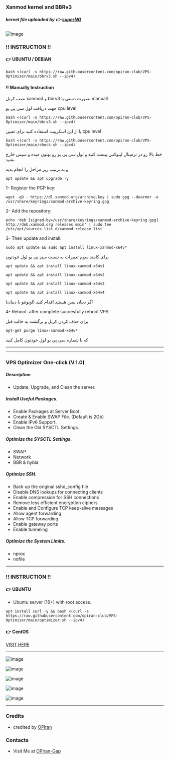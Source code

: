 ### Xanmod kernel and BBRv3 

##### kernel file uploaded by 👉 [superNG](https://github.com/SuperNG6/linux-setup.sh/releases)

![image](https://github.com/opiran-club/VPS-Optimizer/assets/130220895/4ba8e535-5d4a-435d-8e0f-62216da06367)


###  ‼️ INSTRUCTION ‼️

#### 👉 UBUNTU / DEBIAN
   
```
bash <(curl -s https://raw.githubusercontent.com/opiran-club/VPS-Optimizer/main/bbrv3.sh --ipv4)
```

#### ‼️ Manually Instruction

نصب کرنل xanmod و bbrv3 بصورت دستی یا manuall

جهت دریافت لول سی پی یو cpu level
```
bash <(curl -s https://raw.githubusercontent.com/opiran-club/VPS-Optimizer/main/bbrv3.sh --ipv4)
```
یا از این اسکریپت استفاده کنید برای تعیین cpu level
```
bash <(curl -s https://raw.githubusercontent.com/opiran-club/VPS-Optimizer/main/check.sh --ipv4)
```
خط بالا رو در ترمینال لینوکس پیست کنید و لول سی پی یو رو بهتون میده و سپس خارج بشید

و به ترتیب زیر مراحل را انجام بدید

```
apt update && apt upgrade -y
```

1- Register the PGP key:
```
wget -qO - https://dl.xanmod.org/archive.key | sudo gpg --dearmor -o /usr/share/keyrings/xanmod-archive-keyring.gpg
```

2- Add the repository:
```
echo 'deb [signed-by=/usr/share/keyrings/xanmod-archive-keyring.gpg] http://deb.xanmod.org releases main' | sudo tee /etc/apt/sources.list.d/xanmod-release.list
```

3- Then update and install: 
```
sudo apt update && sudo apt install linux-xanmod-x64v*
```


برای کامند سوم تغییرات به نسبت سی پی یو لول خودتون
```
apt update && apt install linux-xanmod-x64v1

apt update && apt install linux-xanmod-x64v2

apt update && apt install linux-xanmod-x64v3

apt update && apt install linux-xanmod-x64v4
```

اگر دبیان بیس هستید اقدام کنید (اوبونتو یا دبیان)

4- Reboot.
after complete succesfully reboot VPS


برای حذف کردن کرنل و برگشت به حالت قبل

```
apt-get purge linux-xanmod-x64v*
```

که با شماره سی پی یو لول خودتون کامل کنید


---------------------------------------------------------------------------------------------------------------------------------------
---------------------------------------------------------------------------------------------------------------------------------------

### VPS Optimizer One-click (V.1.0)

##### Description
 - Update, Upgrade, and Clean the server.
   
 ##### Install Useful Packages.
 - Enable Packages at Server Boot.
 - Create & Enable SWAP File. (Default is 2Gb)
 - Enable IPv6 Support.
 - Clean the Old SYSCTL Settings.
   
 ##### Optimize the SYSCTL Settings.
 - SWAP
 - Network
 - BBR & hybla
   
##### Optimize SSH.
 - Back up the original sshd_config file
 - Disable DNS lookups for connecting clients
 - Enable compression for SSH connections
 - Remove less efficient encryption ciphers
 - Enable and Configure TCP keep-alive messages
 - Allow agent forwarding
 - Allow TCP forwarding
 - Enable gateway ports
 - Enable tunneling
   
##### Optimize the System Limits.
 - nproc
 - nofile
   
---------------------------------------------------------------------------------------------------------------------------------------

###  ‼️ INSTRUCTION ‼️

#### 👉 UBUNTU
 - Ubuntu server (16+) with root access.
   
```
apt install curl -y && bash <(curl -s https://raw.githubusercontent.com/opiran-club/VPS-Optimizer/main/optimizer.sh --ipv4)
```

#### 👉 CentOS

[VISIT HERE](https://raw.githubusercontent.com/opiran-club/VPS-Optimizer/main/centos.md)

-------------------------------------------------------

![image](https://github.com/opiran-club/VPS-Optimizer/assets/130220895/62af50c5-9b7c-48c1-b8a8-8dbe47ad21b1)

![image](https://github.com/opiran-club/VPS-Optimizer/assets/130220895/d583e73b-fa4f-45ec-8a14-9bc1e0d5dfd3)

![image](https://github.com/opiran-club/VPS-Optimizer/assets/130220895/5632b209-86a3-4bd4-827a-ad4f8f52cd34)

![image](https://github.com/opiran-club/VPS-Optimizer/assets/130220895/015b3e29-d36b-478c-b63e-fb09e42d969e)

![image](https://github.com/opiran-club/VPS-Optimizer/assets/130220895/20445d26-b5cb-40a9-af2a-f3d8e6819f44)

---------------------------------------------------------------------------------------------------------------------------------------

### Credits
 - credited by [OPIran](https://github.com/opiran-club)

### Contacts
 - Visit Me at [OPIran-Gap](https://t.me/opiranclub)

